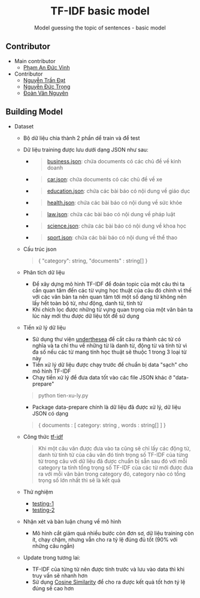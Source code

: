 <h1 align="center"><project-name>TF-IDF basic model</h1>
<p align="center"><project-description>Model guessing the topic of sentences - basic model</p>

## Contributor
- Main contributor
  - [Phạm An Đức Vinh](https://www.facebook.com/phamanducvinhuet/)
- Contributor
  - [Nguyễn Trần Đạt](https://www.facebook.com/trandat81)
  - [Nguyễn Đức Trọng](https://www.facebook.com/Virtuuuuuu)
  - [Đoàn Văn Nguyên](https://www.facebook.com/profile.php?id=100081785383189)

## Building Model
- Dataset
  - Bộ dữ liệu chia thành 2 phần dể train và để test
  - Dữ liệu training được lưu dưới dạng JSON như sau:
    - > [business.json](TF-IDF/dataset/Training/business.json): chứa documents có các chủ đề về kinh doanh
    - > [car.json](TF-IDF/dataset/Training/car.json): chứa documents có các chủ đề về xe
    - > [education.json](TF-IDF/dataset/Training/education.json): chứa các bài báo có nội dung về giáo dục 
    - > [health.json](TF-IDF/dataset/Training/health.json): chứa các bài báo có nội dung về sức khỏe 
    - > [law.json](TF-IDF/dataset/Training/law.json): chứa các bài báo có nội dung về pháp luật 
    - > [science.json](TF-IDF/dataset/Training/science.json): chứa các bài báo có nội dung về khoa học
    - > [sport.json](TF-IDF/dataset/Training/sport.json): chứa các bài báo có nội dung về thể thao
  - Cấu trúc json
    > { "category": string, "documents" : string[] }
    >
  - Phân tích dữ liệu
    - Để xây dựng mô hình TF-IDF để đoán topic của một câu thì ta cần quan tâm đến các từ vựng học thuật của câu đó
    chính vì thế với các văn bản ta nên quan tâm tới một số dạng từ không nên lấy hết toàn bộ từ, như động, danh từ, tính từ
    - Khi chích lọc được những từ vựng quan trọng của một văn bản ta lúc này mới thu được dữ liệu tốt để sử dụng
  - Tiền xử lý dữ liệu
    - Sử dụng thư viện [underthesea](https://github.com/undertheseanlp/underthesea) để cắt câu ra thành các từ có nghĩa và ta chỉ thu về những từ là danh từ, động từ và tính từ vì đa số nếu các từ mang tính học thuật sẽ thuộc 1 trong 3 loại từ này
    - Tiền xử lý dữ liệu được chạy trước để chuẩn bị data "sạch" cho mô hình TF-IDF
    - Chạy tiền xử lý để đưa data tốt vào các file JSON khác ở "data-prepare"
    > python tien-xu-ly.py
    - Package data-prepare chính là dữ liệu đã được xử lý, dữ liệu JSON có dạng
    > { documents : [ category: string , words : string[] ] }
  - Công thức [tf-idf](https://www.geeksforgeeks.org/understanding-tf-idf-term-frequency-inverse-document-frequency/)
    > Khi một câu văn được đưa vào ta cũng sẽ chỉ lấy các động từ, danh từ tính từ của câu văn đó tính trọng số TF-IDF của từng từ trong câu với dữ liệu đã được chuẩn bị sẵn
    sau đó với mỗi category ta tính tổng trọng số TF-IDF của các từ mới được đưa ra với mỗi văn bản trong category đó, category nào có tổng trọng số lớn nhất thì sẽ là kết quả
  - Thử nghiệm
    - [testing-1](https://docs.google.com/spreadsheets/d/1eeGrsX_XLJHz1rLSxBmw8h4FXjk6ube0UWePpnqUeIg/edit#gid=0)
    - [testing-2](https://docs.google.com/spreadsheets/d/1nV9zvpNsbIQwOtwsiHsYX4kD8384hIv-Mh8yvw5CSRI/edit#gid=0)
  - Nhận xét và bàn luận chung về mô hình
    - Mô hình cắt giảm quá nhiều bước còn đơn sơ, dữ liệu training còn ít, chạy chậm, nhưng vẫn cho ra tỷ lệ
    đúng đủ tốt (90% với những câu ngắn)
  
  - Update trong tương lai:
    - TF-IDF của từng từ nên được tính trước và lưu vào data thì khi truy vấn sẽ nhanh hơn
    - Sử dụng [Cosine Similarity](https://www.machinelearningplus.com/nlp/cosine-similarity/) để cho ra được kết quả tốt hơn tý lệ đúng sẽ cao hơn
  

